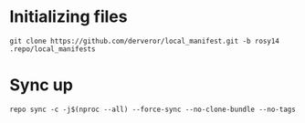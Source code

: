 # Initializing files
```
git clone https://github.com/derveror/local_manifest.git -b rosy14 .repo/local_manifests
```
# Sync up
```
repo sync -c -j$(nproc --all) --force-sync --no-clone-bundle --no-tags
```
